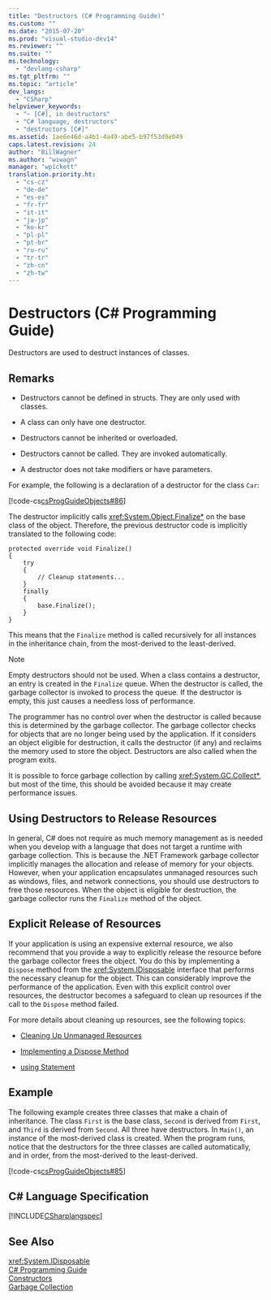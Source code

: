 ```yaml
---
title: "Destructors (C# Programming Guide)"
ms.custom: ""
ms.date: "2015-07-20"
ms.prod: "visual-studio-dev14"
ms.reviewer: ""
ms.suite: ""
ms.technology: 
  - "devlang-csharp"
ms.tgt_pltfrm: ""
ms.topic: "article"
dev_langs: 
  - "CSharp"
helpviewer_keywords: 
  - "~ [C#], in destructors"
  - "C# language, destructors"
  - "destructors [C#]"
ms.assetid: 1ae6e46d-a4b1-4a49-abe5-b97f53d9e049
caps.latest.revision: 24
author: "BillWagner"
ms.author: "wiwagn"
manager: "wpickett"
translation.priority.ht: 
  - "cs-cz"
  - "de-de"
  - "es-es"
  - "fr-fr"
  - "it-it"
  - "ja-jp"
  - "ko-kr"
  - "pl-pl"
  - "pt-br"
  - "ru-ru"
  - "tr-tr"
  - "zh-cn"
  - "zh-tw"
---
```

# Destructors (C# Programming Guide)
Destructors are used to destruct instances of classes.  
  
## Remarks  
  
-   Destructors cannot be defined in structs. They are only used with classes.  
  
-   A class can only have one destructor.  
  
-   Destructors cannot be inherited or overloaded.  
  
-   Destructors cannot be called. They are invoked automatically.  
  
-   A destructor does not take modifiers or have parameters.  
  
 For example, the following is a declaration of a destructor for the class `Car`:  
  
 [!code-cs[csProgGuideObjects#86](../../../csharp/programming-guide/classes-and-structs/codesnippet/CSharp/destructors_1.cs)]  
  
 The destructor implicitly calls <xref:System.Object.Finalize*> on the base class of the object. Therefore, the previous destructor code is implicitly translated to the following code:  
  
```  
protected override void Finalize()  
{  
    try  
    {  
        // Cleanup statements...  
    }  
    finally  
    {  
        base.Finalize();  
    }  
}  
```  
  
 This means that the `Finalize` method is called recursively for all instances in the inheritance chain, from the most-derived to the least-derived.  
  
> [!NOTE]
>  Empty destructors should not be used. When a class contains a destructor, an entry is created in the `Finalize` queue. When the destructor is called, the garbage collector is invoked to process the queue. If the destructor is empty, this just causes a needless loss of performance.  
  
 The programmer has no control over when the destructor is called because this is determined by the garbage collector. The garbage collector checks for objects that are no longer being used by the application. If it considers an object eligible for destruction, it calls the destructor (if any) and reclaims the memory used to store the object. Destructors are also called when the program exits.  
  
 It is possible to force garbage collection by calling <xref:System.GC.Collect*>, but most of the time, this should be avoided because it may create performance issues.  
  
## Using Destructors to Release Resources  
 In general, C# does not require as much memory management as is needed when you develop with a language that does not target a runtime with garbage collection. This is because the .NET Framework garbage collector implicitly manages the allocation and release of memory for your objects. However, when your application encapsulates unmanaged resources such as windows, files, and network connections, you should use destructors to free those resources. When the object is eligible for destruction, the garbage collector runs the `Finalize` method of the object.  
  
## Explicit Release of Resources  
 If your application is using an expensive external resource, we also recommend that you provide a way to explicitly release the resource before the garbage collector frees the object. You do this by implementing a `Dispose` method from the <xref:System.IDisposable> interface that performs the necessary cleanup for the object. This can considerably improve the performance of the application. Even with this explicit control over resources, the destructor becomes a safeguard to clean up resources if the call to the `Dispose` method failed.  
  
 For more details about cleaning up resources, see the following topics:  
  
-   [Cleaning Up Unmanaged Resources](../Topic/Cleaning%20Up%20Unmanaged%20Resources.md)  
  
-   [Implementing a Dispose Method](../Topic/Implementing%20a%20Dispose%20Method.md)  
  
-   [using Statement](../../../csharp/language-reference/keywords/using-statement.md)  
  
## Example  
 The following example creates three classes that make a chain of inheritance. The class `First` is the base class, `Second` is derived from `First`, and `Third` is derived from `Second`. All three have destructors. In `Main()`, an instance of the most-derived class is created. When the program runs, notice that the destructors for the three classes are called automatically, and in order, from the most-derived to the least-derived.  
  
 [!code-cs[csProgGuideObjects#85](../../../csharp/programming-guide/classes-and-structs/codesnippet/CSharp/destructors_2.cs)]  
  
## C# Language Specification  
 [!INCLUDE[CSharplangspec](../../../csharp/language-reference/keywords/includes/csharplangspec_md.md)]  
  
## See Also  
 <xref:System.IDisposable>   
 [C# Programming Guide](../../../csharp/programming-guide/index.md)   
 [Constructors](../../../csharp/programming-guide/classes-and-structs/constructors.md)   
 [Garbage Collection](../Topic/Garbage%20Collection.md)